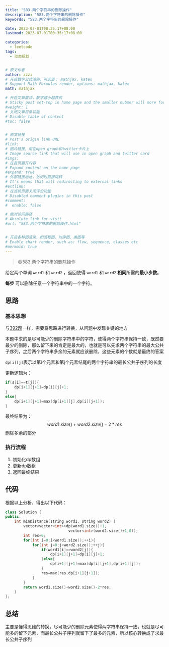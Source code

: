 ```yaml
---
title: "583.两个字符串的删除操作"
description: "583.两个字符串的删除操作"
keywords: "583.两个字符串的删除操作"

date: 2023-07-01T00:35:17+08:00
lastmod: 2023-07-01T00:35:17+08:00

categories:
  - leetcode
tags:
  - 动态规划


# 原文作者
author: zzzi
# 开启数学公式渲染，可选值： mathjax, katex
# Support Math Formulas render, options: mathjax, katex
math: mathjax

# 开启文章置顶，数字越小越靠前
# Sticky post set-top in home page and the smaller nubmer will more forward.
#weight: 1
# 关闭文章目录功能
# Disable table of content
#toc: false


# 原文链接
# Post's origin link URL
#link:
# 图片链接，用在open graph和twitter卡片上
# Image source link that will use in open graph and twitter card
#imgs:
# 在首页展开内容
# Expand content on the home page
#expand: true
# 外部链接地址，访问时直接跳转
# It's means that will redirecting to external links
#extlink:
# 在当前页面关闭评论功能
# Disabled comment plugins in this post
#comment:
#  enable: false

# 绝对访问路径
# Absolute link for visit
#url: "583.两个字符串的删除操作.html"


# 开启各种图渲染，如流程图、时序图、类图等
# Enable chart render, such as: flow, sequence, classes etc
#mermaid: true
---
```


>:smile:583.两个字符串的删除操作

给定两个单词 `word1` 和 `word2` ，返回使得 `word1` 和 `word2` **相同**所需的**最小步数**。

**每步** 可以删除任意一个字符串中的一个字符。

<!--more-->

## 思路

### 基本思想

与[392题](https://www.programmercarl.com/0392.%E5%88%A4%E6%96%AD%E5%AD%90%E5%BA%8F%E5%88%97.html)一样，需要将思路进行转换，从问题中发现关键的地方

本题中求的是尽可能少的删除字符串中的字符，使得两个字符串保持一致，既然要最少的删除，那么留下来的肯定是最大的，也就是可以先求两个字符串的最大公共子序列，之后两个字符串多余的元素就应该删除，这些元素的个数就是最终的答案

`dp[i][j]`表示以第i个元素和第j个元素结尾的两个字符串的最长公共子序列的长度

更新逻辑为：

~~~C++
if(s[i]==t[j]){
    dp[i+1][j+1]=dp[i][j]+1;
}
else{
    dp[i+1][j+1]=max(dp[i+1][j],dp[i][j+1]);
}
~~~

最终结果为：
$$
word1.size()+word2.size()-2*res
$$
删除多余的部分

### 执行流程

1. 初始化dp数组
2. 更新dp数组
3. 返回最终结果

## 代码

根据以上分析，得出以下代码：

~~~C++
class Solution {
public:
    int minDistance(string word1, string word2) {
        vector<vector<int>>dp(word1.size()+1,
                            vector<int>(word2.size()+1,0));
        int res=0;
        for(int i=0;i<word1.size();++i){
            for(int j=0;j<word2.size();++j){
                if(word1[i]==word2[j]){
                    dp[i+1][j+1]=dp[i][j]+1;
                }else{
                    dp[i+1][j+1]=max(dp[i][j+1],dp[i+1][j]);
                }
                res=max(res,dp[i+1][j+1]);
            }
        }
        return word1.size()+word2.size()-2*res;
    }
};
~~~

## 总结

主要是懂得思维的转换，尽可能少的删除元素使得两字符串保持一致，也就是尽可能多的留下元素，而最长公共子序列就留下了最多的元素，所以核心转换成了求最长公共子序列
